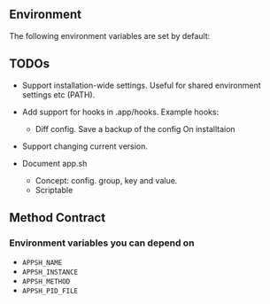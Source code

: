 Environment
-----------

The following environment variables are set by default:

TODOs
-----

* Support installation-wide settings. Useful for shared environment
  settings etc (PATH).

* Add support for hooks in .app/hooks. Example hooks:
    * Diff config. Save a backup of the config On installtaion

* Support changing current version.

* Document app.sh
    * Concept: config. group, key and value.
    * Scriptable

Method Contract
---------------

### Environment variables you can depend on

* `APPSH_NAME`
* `APPSH_INSTANCE`
* `APPSH_METHOD`
* `APPSH_PID_FILE`
